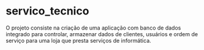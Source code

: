 # servico_tecnico
O projeto consiste na criação de uma aplicação com banco de dados integrado para controlar, armazenar dados de clientes, usuários e ordem de serviço para uma loja que presta serviços de informática.
